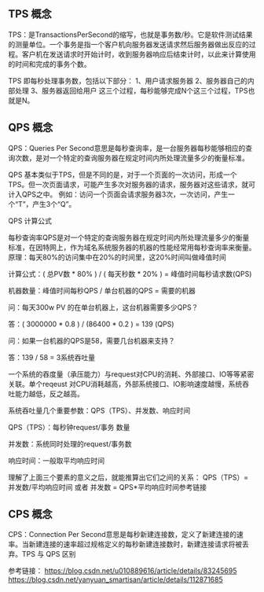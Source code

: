 ## TPS 概念
TPS：是TransactionsPerSecond的缩写，也就是事务数/秒。它是软件测试结果的测量单位。一个事务是指一个客户机向服务器发送请求然后服务器做出反应的过程。客户机在发送请求时开始计时，收到服务器响应后结束计时，以此来计算使用的时间和完成的事务个数。

TPS 即每秒处理事务数，包括以下部分：
1、用户请求服务器
2、服务器自己的内部处理
3、服务器返回给用户
这三个过程，每秒能够完成N个这三个过程，TPS也就是N。

## QPS 概念
QPS：Queries Per Second意思是每秒查询率，是一台服务器每秒能够相应的查询次数，是对一个特定的查询服务器在规定时间内所处理流量多少的衡量标准。

QPS 基本类似于TPS，但是不同的是，对于一个页面的一次访问，形成一个TPS。但一次页面请求，可能产生多次对服务器的请求，服务器对这些请求，就可计入QPS之中。
例如：访问一个页面会请求服务器3次，一次访问，产生一个“T”，产生3个“Q”。

QPS 计算公式

每秒查询率QPS是对一个特定的查询服务器在规定时间内所处理流量多少的衡量标准，在因特网上，作为域名系统服务器的机器的性能经常用每秒查询率来衡量。
原理：每天80%的访问集中在20%的时间里，这20%时间叫做峰值时间

计算公式：( 总PV数 * 80% ) / ( 每天秒数 * 20% ) = 峰值时间每秒请求数(QPS)

机器数量：峰值时间每秒QPS / 单台机器的QPS = 需要的机器

问：每天300w PV 的在单台机器上，这台机器需要多少QPS？

答：( 3000000 * 0.8 ) / (86400 * 0.2 ) = 139 (QPS)

问：如果一台机器的QPS是58，需要几台机器来支持？

答：139 / 58 = 3系统吞吐量

一个系统的吞度量（承压能力）与request对CPU的消耗、外部接口、IO等等紧密关联。单个reqeust 对CPU消耗越高，外部系统接口、IO影响速度越慢，系统吞吐能力越低，反之越高。

系统吞吐量几个重要参数：QPS（TPS）、并发数、响应时间

QPS（TPS）：每秒钟request/事务 数量

并发数：系统同时处理的request/事务数

响应时间：一般取平均响应时间

理解了上面三个要素的意义之后，就能推算出它们之间的关系：
QPS（TPS）= 并发数/平均响应时间 或者 并发数 = QPS*平均响应时间参考链接


## CPS 概念
CPS：Connection Per Second意思是每秒新建连接数，定义了新建连接的速率。当新建连接的速率超过规格定义的每秒新建连接数时，新建连接请求将被丢弃。TPS 与 QPS 区别



参考链接：
https://blog.csdn.net/u010889616/article/details/83245695
https://blog.csdn.net/yanyuan_smartisan/article/details/112871685